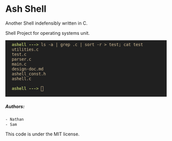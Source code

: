 # Ash Shell
Another Shell indefensibly written in C.

Shell Project for operating systems unit.

![ashell](./ashell.png)


##### Authors: 
    - Nathan
    - Sam

This code is under the MIT license.
